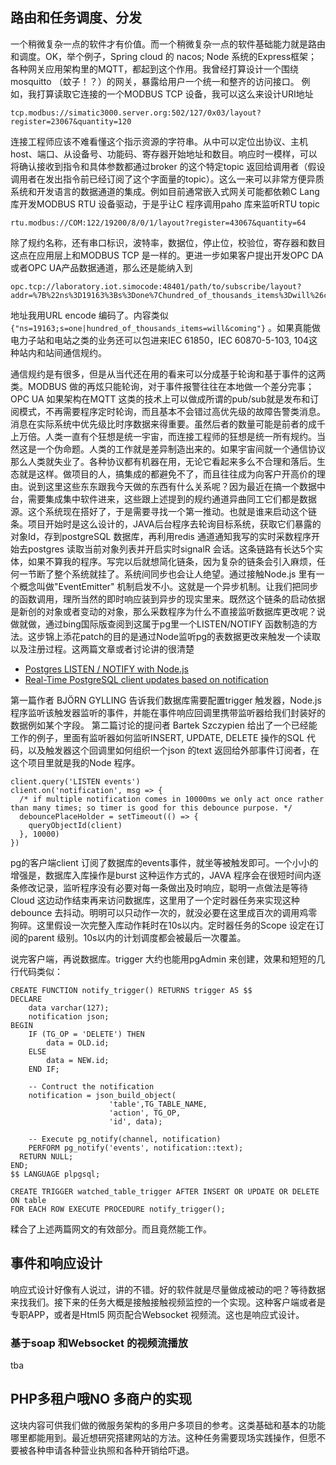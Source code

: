 ## 路由和任务调度、分发 ##
一个稍微复杂一点的软件才有价值。而一个稍微复杂一点的软件基础能力就是路由和调度。OK，举个例子，Spring cloud 的 nacos; Node 系统的Express框架；各种网关应用架构里的MQTT，都起到这个作用。我曾经打算设计一个围绕mosquitto （蚊子！？）的网关，暴露给用户一个统一和整齐的访问接口。 例如，我打算读取它连接的一个MODBUS TCP 设备，我可以这么来设计URI地址

```
tcp.modbus://simatic3000.server.org:502/127/0x03/layout?register=23067&quantity=120

```
连接工程师应该不难看懂这个指示资源的字符串。从中可以定位出协议、主机host、端口、从设备号、功能码、寄存器开始地址和数目。响应时一模样，可以将确认接收到指令和具体参数都通过broker 的这个特定topic 返回给调用者（假设调用者在发出指令前已经订阅了这个字面量的topic）。这么一来可以非常方便异质系统和开发语言的数据通道的集成。例如目前通常嵌入式网关可能都依赖C Lang库开发MODBUS RTU 设备驱动，于是乎让C 程序调用paho 库来监听RTU topic

```
rtu.modbus://COM:122/19200/8/0/1/layout?register=43067&quantity=64

```
除了规约名称，还有串口标识，波特率，数据位，停止位，校验位，寄存器和数目这点在应用层上和MODBUS TCP 是一样的。更进一步如果客户提出开发OPC DA或者OPC UA产品数据通道，那么还是能纳入到
```
opc.tcp://laboratory.iot.simocode:48401/path/to/subscribe/layout?addr=%7B%22ns%3D19163%3Bs%3Done%7Chundred_of_thousands_items%3Dwill%26coming%22%7D

```
地址我用URL encode 编码了。内容类似`{"ns=19163;s=one|hundred_of_thousands_items=will&coming"}` 。如果真能做电力子站和电站之类的业务还可以包进来IEC 61850，IEC 60870-5-103, 104这种站内和站间通信规约。

通信规约是有很多，但是从当代还在用的看来可以分成基于轮询和基于事件的这两类。MODBUS 做的再炫只能轮询，对于事件报警往往在本地做一个差分完事；OPC UA 如果架构在MQTT 这类的技术上可以做成所谓的pub/sub就是发布和订阅模式，不再需要程序定时轮询，而且基本不会错过高优先级的故障告警类消息。消息在实际系统中优先级比时序数据来得重要。虽然后者的数量可能是前者的成千上万倍。人类一直有个狂想是统一宇宙，而连接工程师的狂想是统一所有规约。当然这是一个伪命题。人类的工作就是差异制造出来的。如果宇宙间就一个通信协议那么人类就失业了。各种协议都有机器在用，无论它看起来多么不合理和落后。生态就是这样。做项目的人，搞集成的都避免不了，而且往往成为向客户开高价的理由。说到这里这些东东跟我今天做的东西有什么关系呢？因为最近在搞一个数据中台，需要集成集中软件进来，这些跟上述提到的规约通道异曲同工它们都是数据源。这个系统现在搭好了，于是需要寻找一个第一推动。也就是谁来启动这个链条。项目开始时是这么设计的，JAVA后台程序去轮询目标系统，获取它们暴露的对象Id，存到postgreSQL 数据库，再利用redis 通道通知我写的实时采数程序开始去postgres 读取当前对象列表并开启实时signalR 会话。这条链路有长达5个实体，如果不算我的程序。写完以后就想简化链条，因为复杂的链条会引入麻烦，任何一节断了整个系统就挂了。系统间同步也会让人绝望。通过接触Node.js 里有一个概念叫做"EventEmitter" 机制启发不小。这就是一个异步机制。让我们把同步的函数调用，理所当然的即时响应装到异步的现实里来。既然这个链条的启动依据是新创的对象或者变动的对象，那么采数程序为什么不直接监听数据库更改呢？说做就做，通过bing国际版查阅到这属于pg里一个LISTEN/NOTIFY 函数制造的方法。这步锦上添花patch的目的是通过Node监听pg的表数据更改来触发一个读取以及注册过程。这两篇文章或者讨论讲的很清楚

- [Postgres LISTEN / NOTIFY with Node.js](https://www.bjorngylling.com/posts/postgres-listen-notify/)
- [Real-Time PostgreSQL client updates based on notification](https://stackoverflow.com/questions/42852595/real-time-postgresql-client-updates-based-on-notification)

第一篇作者 BJÖRN GYLLING 告诉我们数据库需要配置trigger 触发器，Node.js 程序监听该触发器监听的事件，并能在事件响应回调里携带监听器给我们封装好的数据例如某个字段。
第二篇讨论的提问者 Bartek Szczypien 给出了一个已经能工作的例子，里面有监听器如何监听INSERT, UPDATE, DELETE 操作的SQL 代码，以及触发器这个回调里如何组织一个json 的text 返回给外部事件订阅者，在这个项目里就是我的Node 程序。

```
client.query('LISTEN events')
client.on('notification', msg => {
  /* if multiple notification comes in 10000ms we only act once rather than many times; so timer is good for this debounce purpose. */
  debouncePlaceHolder = setTimeout(() => {
    queryObjectId(client)
  }, 10000)
})

```
pg的客户端client 订阅了数据库的events事件，就坐等被触发即可。一个小小的增强是，数据库入库操作是burst 这种运作方式的，JAVA 程序会在很短时间内逐条修改记录，监听程序没有必要对每一条做出及时响应，聪明一点做法是等待Cloud 这边动作结束再来访问数据库，这里用了一个定时器任务来实现这种debounce 去抖动。明明可以只动作一次的，就没必要在这里成百次的调用鸡零狗碎。这里假设一次完整入库动作耗时在10s以内。定时器任务的Scope 设定在订阅的parent 级别。10s以内的计划调度都会被最后一次覆盖。

说完客户端，再说数据库。trigger 大约也能用pgAdmin 来创建，效果和短短的几行代码类似：

```
CREATE FUNCTION notify_trigger() RETURNS trigger AS $$
DECLARE 
    data varchar(127);
    notification json;
BEGIN
    IF (TG_OP = 'DELETE') THEN
        data = OLD.id;
    ELSE
        data = NEW.id;
    END IF;

    -- Contruct the notification
    notification = json_build_object(
                      'table',TG_TABLE_NAME,
                      'action', TG_OP,
                      'id', data);

    -- Execute pg_notify(channel, notification)
    PERFORM pg_notify('events', notification::text);
  RETURN NULL;
END;
$$ LANGUAGE plpgsql;

CREATE TRIGGER watched_table_trigger AFTER INSERT OR UPDATE OR DELETE ON table
FOR EACH ROW EXECUTE PROCEDURE notify_trigger();

```
糅合了上述两篇网文的有效部分。而且竟然能工作。

## 事件和响应设计 ##
响应式设计好像有人说过，讲的不错。好的软件就是尽量做成被动的吧？等待数据来找我们。接下来的任务大概是接触接触视频监控的一个实现。这种客户端或者是专职APP，或者是Html5 网页配合Websocket 视频流。这也是响应式设计。

### 基于soap 和Websocket 的视频流播放 ###
tba

## PHP多租户哦NO 多商户的实现 ##
这块内容可供我们做的微服务架构的多用户多项目的参考。这类基础和基本的功能哪里都能用到。最近想研究搭建网站的方法。这种任务需要现场实践操作，但愿不要被各种申请各种营业执照和各种开销给吓退。